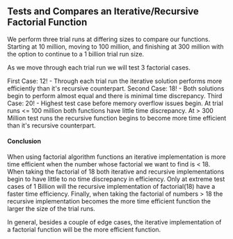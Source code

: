 ## Tests and Compares an Iterative/Recursive Factorial Function                  

We perform three trial runs at differing sizes to compare our functions. Starting
at 10 million, moving to 100 million, and finishing at 300 million with the option
to continue to a 1 billion trial run size.

As we move through each trial run we will test 3 factorial cases.

First Case: 12!
         - Through each trial run the iterative solution performs more efficiently
           than it's recursive counterpart.
Second Case: 18!
         - Both solutions begin to perform almost equal and there is minimal time discrepancy.
Third Case: 20!
         -  Highest test case before memory overflow issues begin. At trial runs
            <= 100 million both functions have little time discrepancy. At > 300
            Million test runs the recursive function begins to become more time
            efficient than it's recursive counterpart.

#### Conclusion
When using factorial algorithm functions an iterative implementation is more time
efficient when the number whose factorial we want to find is < 18. When taking the
factorial of 18 both iterative and recursive implementations begin to have little to
no time discrepancy in efficiency. Only at extreme test cases of 1 Billion will the
recursive implementation of factorial(18) have a faster time efficiency. Finally,
when taking the factorial of numbers > 18 the recursive implementation becomes
the more time efficient function the larger the size of the trial runs.

In general, besides a couple of edge cases, the iterative implementation of a
factorial function will be the more efficient function.
